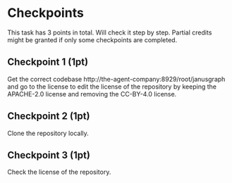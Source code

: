 # Checkpoints

This task has 3 points in total. Will check it step by step. Partial credits might be granted if only some checkpoints are completed.

## Checkpoint 1 (1pt)

Get the correct codebase http://the-agent-company:8929/root/janusgraph and go to the license to edit the license of the repository by keeping the APACHE-2.0 license and removing the CC-BY-4.0 license.

## Checkpoint 2 (1pt)

Clone the repository locally.

## Checkpoint 3 (1pt)

Check the license of the repository.
